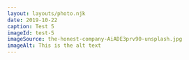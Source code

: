 ```yaml
---
layout: layouts/photo.njk
date: 2019-10-22
caption: Test 5
imageId: test-5
imageSource: the-honest-company-AiADE3prv90-unsplash.jpg
imageAlt: This is the alt text
---
```

